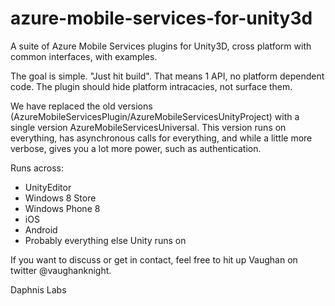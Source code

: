azure-mobile-services-for-unity3d
=================================

A suite of Azure Mobile Services plugins for Unity3D, cross platform with common interfaces, with examples.

The goal is simple.  "Just hit build".  That means 1 API, no platform dependent code.  The plugin should hide platform intracacies, not surface them.

We have replaced the old versions (AzureMobileServicesPlugin/AzureMobileServicesUnityProject) with a single version AzureMobileServicesUniversal.  This version runs on everything, has asynchronous calls for everything, and while a little more verbose, gives you a lot more power, such as authentication.

Runs across:
- UnityEditor 
- Windows 8 Store 
- Windows Phone 8 
- iOS
- Android
- Probably everything else Unity runs on

If you want to discuss or get in contact, feel free to hit up Vaughan on twitter @vaughanknight.

Daphnis Labs
